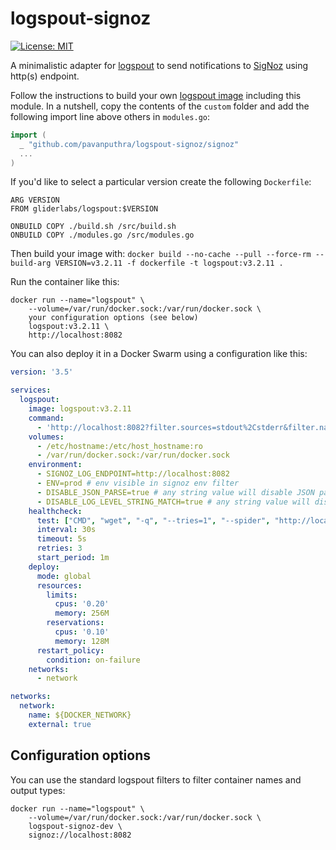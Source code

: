 # logspout-signoz

[![License: MIT](https://img.shields.io/badge/License-MIT-yellow.svg)](https://opensource.org/licenses/MIT)

A minimalistic adapter for [logspout](https://github.com/gliderlabs/logspout) to send notifications to [SigNoz](https://signoz.io/) using http(s) endpoint.

Follow the instructions to build your own [logspout image](https://github.com/gliderlabs/logspout/tree/master/custom) including this module.
In a nutshell, copy the contents of the `custom` folder and add the following import line above others in `modules.go`:
```go
import (
  _ "github.com/pavanputhra/logspout-signoz/signoz"
  ...
)
```

If you'd like to select a particular version create the following `Dockerfile`:
```
ARG VERSION
FROM gliderlabs/logspout:$VERSION

ONBUILD COPY ./build.sh /src/build.sh
ONBUILD COPY ./modules.go /src/modules.go
```

Then build your image with: `docker build --no-cache --pull --force-rm --build-arg VERSION=v3.2.11 -f dockerfile -t logspout:v3.2.11 .`

Run the container like this:
```
docker run --name="logspout" \
	--volume=/var/run/docker.sock:/var/run/docker.sock \
	your configuration options (see below)
	logspout:v3.2.11 \
	http://localhost:8082
```

You can also deploy it in a Docker Swarm using a configuration like this:
```yml
version: '3.5'

services:
  logspout:
    image: logspout:v3.2.11
    command:
      - 'http://localhost:8082?filter.sources=stdout%2Cstderr&filter.name=*aktnmap*'
    volumes:
      - /etc/hostname:/etc/host_hostname:ro
      - /var/run/docker.sock:/var/run/docker.sock
    environment:
      - SIGNOZ_LOG_ENDPOINT=http://localhost:8082
      - ENV=prod # env visible in signoz env filter
      - DISABLE_JSON_PARSE=true # any string value will disable JSON parsing
      - DISABLE_LOG_LEVEL_STRING_MATCH=true # any string value will disable log level string matching
    healthcheck:
      test: ["CMD", "wget", "-q", "--tries=1", "--spider", "http://localhost:80/health"]
      interval: 30s
      timeout: 5s
      retries: 3
      start_period: 1m
    deploy:
      mode: global
      resources:
        limits:
          cpus: '0.20'
          memory: 256M
        reservations:
          cpus: '0.10'
          memory: 128M
      restart_policy:
        condition: on-failure
    networks:
      - network

networks:
  network:
    name: ${DOCKER_NETWORK}
    external: true
```

## Configuration options

You can use the standard logspout filters to filter container names and output types:
```
docker run --name="logspout" \
	--volume=/var/run/docker.sock:/var/run/docker.sock \
	logspout-signoz-dev \
	signoz://localhost:8082
```
